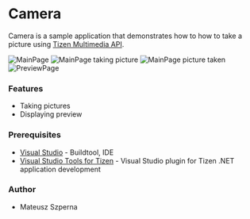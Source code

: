 # Camera
Camera is a sample application that demonstrates how to how to take a picture using [Tizen Multimedia API](https://developer.tizen.org/dev-guide/csapi/api/Tizen.Multimedia.html).

![MainPage](./Screenshots/main_page.png)
![MainPage taking picture](./Screenshots/main_page_taking_picture.png)
![MainPage picture taken](./Screenshots/main_page_picture_taken.png)
![PreviewPage](./Screenshots/preview_page.png)

### Features
* Taking pictures
* Displaying preview

### Prerequisites
* [Visual Studio](https://www.visualstudio.com/) - Buildtool, IDE
* [Visual Studio Tools for Tizen](https://developer.tizen.org/development/tizen-.net-preview/visual-studio-tools-tizen) - Visual Studio plugin for Tizen .NET application development

### Author
* Mateusz Szperna